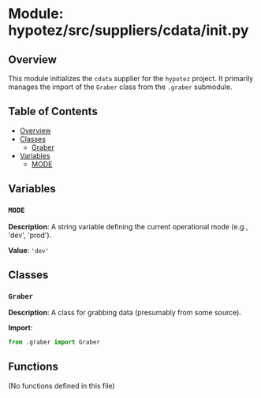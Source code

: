 # Module: hypotez/src/suppliers/cdata/__init__.py

## Overview

This module initializes the `cdata` supplier for the `hypotez` project. It primarily manages the import of the `Graber` class from the `.graber` submodule.

## Table of Contents

* [Overview](#overview)
* [Classes](#classes)
    * [Graber](#graber)
* [Variables](#variables)
    * [MODE](#mode)


## Variables

### `MODE`

**Description**: A string variable defining the current operational mode (e.g., 'dev', 'prod').

**Value**: `'dev'`


## Classes

### `Graber`

**Description**:  A class for grabbing data (presumably from some source).


**Import**:

```python
from .graber import Graber
```


## Functions

(No functions defined in this file)
```